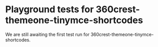 # Playground tests for 360crest-themeone-tinymce-shortcodes
We are still awaiting the first test run for 360crest-themeone-tinymce-shortcodes.
